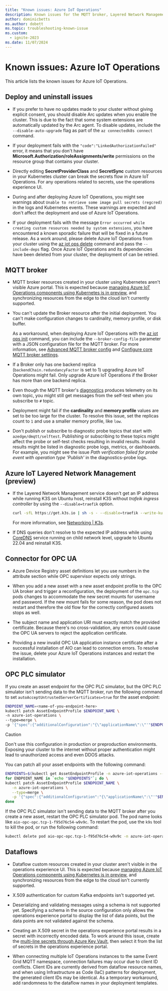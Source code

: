 ```yaml
---
title: "Known issues: Azure IoT Operations"
description: Known issues for the MQTT broker, Layered Network Management (preview), connector for OPC UA, OPC PLC simulator, dataflows, and operations experience web UI.
author: dominicbetts
ms.author: dobett
ms.topic: troubleshooting-known-issue
ms.custom:
  - ignite-2023
ms.date: 11/07/2024
---
```


# Known issues: Azure IoT Operations

This article lists the known issues for Azure IoT Operations.

## Deploy and uninstall issues

- If you prefer to have no updates made to your cluster without giving explicit consent, you should disable Arc updates when you enable the cluster. This is due to the fact that some system extensions are automatically updated by the Arc agent. To disable updates, include the `--disable-auto-upgrade` flag as part of the `az connectedk8s connect` command.

- If your deployment fails with the `"code":"LinkedAuthorizationFailed"` error, it means that you don't have **Microsoft.Authorization/roleAssignments/write** permissions on the resource group that contains your cluster.

- Directly editing **SecretProviderClass** and **SecretSync** custom resources in your Kubernetes cluster can break the secrets flow in Azure IoT Operations. For any operations related to secrets, use the operations experience UI.

- During and after deploying Azure IoT Operations, you might see warnings about `Unable to retrieve some image pull secrets (regcred)` in the logs and Kubernetes events. These warnings are expected and don't affect the deployment and use of Azure IoT Operations.

- If your deployment fails with the message `Error occurred while creating custom resources needed by system extensions`, you have encountered a known sporadic failure that will be fixed in a future release. As a work around, please delete Azure IoT Operations from your cluster using the [az iot ops delete](https://learn.microsoft.com/en-us/cli/azure/iot/ops?view=azure-cli-latest#az-iot-ops-delete) command and pass the `--include-deps` flag. Once Azure IoT Operations and its dependencies have been deleted from your cluster, the deployment of can be retried.

## MQTT broker

- MQTT broker resources created in your cluster using Kubernetes aren't visible Azure portal. This is expected because [managing Azure IoT Operations components using Kubernetes is in preview](../deploy-iot-ops/howto-manage-update-uninstall.md#preview-manage-components-using-kubernetes-deployment-manifests), and synchronizing resources from the edge to the cloud isn't currently supported.

- You can't update the Broker resource after the initial deployment. You can't make configuration changes to cardinality, memory profile, or disk buffer.

  As a workaround, when deploying Azure IoT Operations with the [az iot ops init](/cli/azure/iot/ops#az-iot-ops-init) command, you can include the `--broker-config-file` parameter with a JSON configuration file for the MQTT broker. For more information, see [Advanced MQTT broker config](https://github.com/Azure/azure-iot-ops-cli-extension/wiki/Advanced-Mqtt-Broker-Config) and [Configure core MQTT broker settings](../manage-mqtt-broker/howto-configure-availability-scale.md).

- If a Broker only has one backend replica (`backendChain.redundancyFactor` is set to 1) upgrading Azure IoT Operations might fail. Only upgrade Azure IoT Operations if the Broker has more than one backend replica.

- Even though the MQTT broker's [diagnostics](../manage-mqtt-broker/howto-broker-diagnostics.md) produces telemetry on its own topic, you might still get messages from the self-test when you subscribe to `#` topic.

- Deployment might fail if the **cardinality** and **memory profile** values are set to be too large for the cluster. To resolve this issue, set the replicas count to `1` and use a smaller memory profile, like `low`.

- Don't publish or subscribe to diagnostic probe topics that start with `azedge/dmqtt/selftest`. Publishing or subscribing to these topics might affect the probe or self-test checks resulting in invalid results. Invalid results might be listed in diagnostic probe logs, metrics, or dashboards. For example, you might see the issue *Path verification failed for probe event with operation type 'Publish'* in the diagnostics-probe logs.

## Azure IoT Layered Network Management (preview)

- If the Layered Network Management service doesn't get an IP address while running K3S on Ubuntu host, reinstall K3S without _trafeik ingress controller_ by using the `--disable=traefik` option.

    ```bash
    curl -sfL https://get.k3s.io | sh -s - --disable=traefik --write-kubeconfig-mode 644
    ```

    For more information, see [Networking | K3s](https://docs.k3s.io/networking#traefik-ingress-controller).

- If DNS queries don't resolve to the expected IP address while using [CoreDNS](../manage-layered-network/howto-configure-layered-network.md#configure-coredns) service running on child network level, upgrade to Ubuntu 22.04 and reinstall K3S.

## Connector for OPC UA

- Azure Device Registry asset definitions let you use numbers in the attribute section while OPC supervisor expects only strings.

- When you add a new asset with a new asset endpoint profile to the OPC UA broker and trigger a reconfiguration, the deployment of the `opc.tcp` pods changes to accommodate the new secret mounts for username and password. If the new mount fails for some reason, the pod does not restart and therefore the old flow for the correctly configured assets stops as well.

- The subject name and application URI must exactly match the provided certificate. Because there's no cross-validation, any errors could cause the OPC UA servers to reject the application certificate.  

- Providing a new invalid OPC UA application instance certificate after a successful installation of AIO can lead to connection errors. To resolve the issue, delete your Azure IoT Operations instances and restart the installation.

## OPC PLC simulator

If you create an asset endpoint for the OPC PLC simulator, but the OPC PLC simulator isn't sending data to the MQTT broker, run the following command to set `autoAcceptUntrustedServerCertificates=true` for the asset endpoint:

```bash
ENDPOINT_NAME=<name-of-you-endpoint-here>
kubectl patch AssetEndpointProfile $ENDPOINT_NAME \
-n azure-iot-operations \
--type=merge \
-p '{"spec":{"additionalConfiguration":"{\"applicationName\":\"'"$ENDPOINT_NAME"'\",\"security\":{\"autoAcceptUntrustedServerCertificates\":true}}"}}'
```

> [!CAUTION]
> Don't use this configuration in production or preproduction environments. Exposing your cluster to the internet without proper authentication might lead to unauthorized access and even DDOS attacks.

You can patch all your asset endpoints with the following command:

```bash
ENDPOINTS=$(kubectl get AssetEndpointProfile -n azure-iot-operations --no-headers -o custom-columns=":metadata.name")
for ENDPOINT_NAME in `echo "$ENDPOINTS"`; do \
kubectl patch AssetEndpointProfile $ENDPOINT_NAME \
   -n azure-iot-operations \
   --type=merge \
   -p '{"spec":{"additionalConfiguration":"{\"applicationName\":\"'"$ENDPOINT_NAME"'\",\"security\":{\"autoAcceptUntrustedServerCertificates\":true}}"}}'; \
done
```

If the OPC PLC simulator isn't sending data to the MQTT broker after you create a new asset, restart the OPC PLC simulator pod. The pod name looks like `aio-opc-opc.tcp-1-f95d76c54-w9v9c`. To restart the pod, use the `k9s` tool to kill the pod, or run the following command:

```bash
kubectl delete pod aio-opc-opc.tcp-1-f95d76c54-w9v9c -n azure-iot-operations
```

## Dataflows

- Dataflow custom resources created in your cluster aren't visible in the operations experience UI. This is expected because [managing Azure IoT Operations components using Kubernetes is in preview](../deploy-iot-ops/howto-manage-update-uninstall.md#preview-manage-components-using-kubernetes-deployment-manifests), and synchronizing resources from the edge to the cloud isn't currently supported.

- X.509 authentication for custom Kafka endpoints isn't supported yet.

- Deserializing and validating messages using a schema is not supported yet. Specifying a schema in the source configuration only allows the operations experience portal to display the list of data points, but the data points are not validated against the schema.

<!-- TODO: double check -->
- Creating an X.509 secret in the operations experience portal results in a secret with incorrectly encoded data. To work around this issue, create the [multi-line secrets through Azure Key Vault](/azure/key-vault/secrets/multiline-secrets), then select it from the list of secrets in the operations experience portal.

- When connecting multiple IoT Operations instances to the same Event Grid MQTT namespace, connection failures may occur due to client ID conflicts. Client IDs are currently derived from dataflow resource names, and when using Infrastructure as Code (IaC) patterns for deployment, the generated client IDs may be identical. As a temporary workaround, add randomness to the dataflow names in your deployment templates. 
